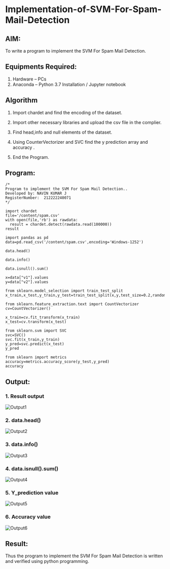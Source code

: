 # Implementation-of-SVM-For-Spam-Mail-Detection

## AIM:
To write a program to implement the SVM For Spam Mail Detection.

## Equipments Required:
1. Hardware – PCs
2. Anaconda – Python 3.7 Installation / Jupyter notebook

## Algorithm
1. Import chardet and find the encoding of the dataset.

2. Import other necessary libraries and upload the csv file in the complier.
 
3. Find head,info and null elements of the dataset.

4. Using CounterVectorizer and SVC find the y prediction array and accuracy .

5. End the Program.

## Program:
```
/*
Program to implement the SVM For Spam Mail Detection..
Developed by: NAVIN KUMAR J
RegisterNumber:  212222240071
*/

import chardet
file='/content/spam.csv'
with open(file,'rb') as rawdata:
  result = chardet.detect(rawdata.read(100000))
result

import pandas as pd
data=pd.read_csv('/content/spam.csv',encoding='Windows-1252')

data.head()

data.info()

data.isnull().sum()

x=data["v1"].values
y=data["v2"].values

from sklearn.model_selection import train_test_split
x_train,x_test,y_train,y_test=train_test_split(x,y,test_size=0.2,random_state=0)

from sklearn.feature_extraction.text import CountVectorizer
cv=CountVectorizer()

x_train=cv.fit_transform(x_train)
x_test=cv.transform(x_test)

from sklearn.svm import SVC
svc=SVC()
svc.fit(x_train,y_train)
y_pred=svc.predict(x_test)
y_pred

from sklearn import metrics
accuracy=metrics.accuracy_score(y_test,y_pred)
accuracy

```

## Output:
### 1. Result output
![Output1](https://github.com/SanthoshUthiraKumar/Implementation-of-SVM-For-Spam-Mail-Detection/assets/119477975/ad56ee08-df9a-4e50-a089-97fb2747afe8)

### 2. data.head()
![Output2](https://github.com/SanthoshUthiraKumar/Implementation-of-SVM-For-Spam-Mail-Detection/assets/119477975/2ae7ea90-b009-4208-80a7-443a885c520f)

### 3. data.info()
![Output3](https://github.com/SanthoshUthiraKumar/Implementation-of-SVM-For-Spam-Mail-Detection/assets/119477975/47f320d3-a20f-4f85-a167-2335fd937f61)

### 4. data.isnull().sum()
![Output4](https://github.com/SanthoshUthiraKumar/Implementation-of-SVM-For-Spam-Mail-Detection/assets/119477975/2ee7a51c-4a40-48ad-88fa-14e831975eb5)

### 5. Y_prediction value
![Output5](https://github.com/SanthoshUthiraKumar/Implementation-of-SVM-For-Spam-Mail-Detection/assets/119477975/c03cca1c-46d5-43b8-b3c3-a3d45ca67237)

### 6. Accuracy value
![Output6](https://github.com/SanthoshUthiraKumar/Implementation-of-SVM-For-Spam-Mail-Detection/assets/119477975/2c68fcb0-0ed3-4d2c-8e49-97932204b1a1)


## Result:
Thus the program to implement the SVM For Spam Mail Detection is written and verified using python programming.
